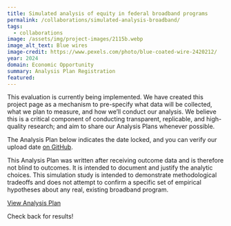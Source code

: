 ```yaml
---
title: Simulated analysis of equity in federal broadband programs
permalink: /collaborations/simulated-analysis-broadband/
tags:
  - collaborations
image: /assets/img/project-images/2115b.webp
image_alt_text: Blue wires
image-credit: https://www.pexels.com/photo/blue-coated-wire-2420212/
year: 2024
domain: Economic Opportunity
summary: Analysis Plan Registration 
featured: 
---
```


This evaluation is currently being implemented. We have created this project page as a mechanism to pre-specify what data will be collected, what we plan to measure, and how we’ll conduct our analysis. We believe this is a critical component of conducting transparent, replicable, and high-quality research; and aim to share our Analysis Plans whenever possible.

The Analysis Plan below indicates the date locked, and you can verify our upload date <a class="usa-link usa-link--external" href="https://github.com/gsa-oes/office-of-evaluation-sciences/commits/master/assets/analysis/2115B-analysis-plan.pdf">on GitHub</a>. 

This Analysis Plan was written after receiving outcome data and is therefore not blind to outcomes. It is intended to document and justify the analytic choices. This simulation study is intended to demonstrate methodological tradeoffs and does not attempt to confirm a specific set of empirical hypotheses about any real, existing broadband program.

<p><a class="usa-button" href="https://oes.gsa.gov/assets/analysis/2115B-analysis-plan.pdf">View Analysis Plan</a></p>

Check back for results!
